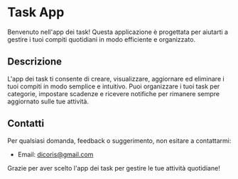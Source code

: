 # Task App

Benvenuto nell'app dei task! Questa applicazione è progettata per aiutarti a gestire i tuoi compiti quotidiani in modo efficiente e organizzato.

## Descrizione

L'app dei task ti consente di creare, visualizzare, aggiornare ed eliminare i tuoi compiti in modo semplice e intuitivo. Puoi organizzare i tuoi task per categorie, impostare scadenze e ricevere notifiche per rimanere sempre aggiornato sulle tue attività.

## Contatti

Per qualsiasi domanda, feedback o suggerimento, non esitare a contattarmi:

- Email: dicoris@gmail.com


Grazie per aver scelto l'app dei task per gestire le tue attività quotidiane!
